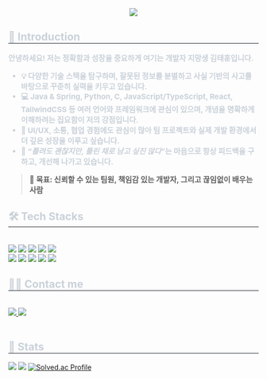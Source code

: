 <div align= "center">
    <img src="https://capsule-render.vercel.app/api?type=rounded&color=auto&height=120&text=Welcome!&animation=&fontColor=ffffff&fontSize=40" />
    </div>
    <div style="text-align: left;"> 
    <h2 style="border-bottom: 1px solid #21262d; color: #c9d1d9;"> 🔰 Introduction </h2>  
    <div style="font-weight: 700; font-size: 15px; text-align: left; color: #c9d1d9;">
      <p>안녕하세요! 저는 <strong>정확함과 성장</strong>을 중요하게 여기는 개발자 지망생 <strong>김태훈</strong>입니다.</p>
      <ul>
        <li>💡 다양한 기술 스택을 탐구하며, 잘못된 정보를 분별하고 <strong>사실 기반의 사고</strong>를 바탕으로 꾸준히 실력을 키우고 있습니다.</li>
        <li>💻 <strong>Java & Spring, Python, C, JavaScript/TypeScript, React, TailwindCSS</strong> 등 여러 언어와 프레임워크에 관심이 있으며, <strong>개념을 명확하게 이해하려는 집요함</strong>이 저의 강점입니다.</li>
        <li>🌱 <strong>UI/UX, 소통, 협업 경험</strong>에도 관심이 많아 팀 프로젝트와 실제 개발 환경에서 더 깊은 성장을 이루고 싶습니다.</li>
        <li>🎯 “<em>틀려도 괜찮지만, 틀린 채로 남고 싶진 않다</em>”는 마음으로 항상 피드백을 구하고, 개선해 나가고 있습니다.</li>
      </ul>
      <blockquote>
        📌 <strong>목표:</strong> 신뢰할 수 있는 팀원, 책임감 있는 개발자, 그리고 끊임없이 배우는 사람
      </blockquote></div> 
    </div>
    <div style="text-align: left;">
    <h2 style="border-bottom: 1px solid #21262d; color: #c9d1d9;"> 🛠️ Tech Stacks </h2> <br> 
    <div style="margin: ; text-align: left;" "text-align: left;"> <img src="https://img.shields.io/badge/C-A8B9CC?style=flat&logo=C&logoColor=white">
          <img src="https://img.shields.io/badge/Figma-F24E1E?style=flat&logo=Figma&logoColor=white">
          <img src="https://img.shields.io/badge/CSS3-1572B6?style=flat&logo=CSS3&logoColor=white">
          <img src="https://img.shields.io/badge/HTML5-E34F26?style=flat&logo=HTML5&logoColor=white">
          <img src="https://img.shields.io/badge/Java-007396?style=flat&logo=Java&logoColor=white">
          <br/><img src="https://img.shields.io/badge/Javascript-F7DF1E?style=flat&logo=Javascript&logoColor=white">
          <img src="https://img.shields.io/badge/Notion-000000?style=flat&logo=Notion&logoColor=white">
          <img src="https://img.shields.io/badge/Python-3776AB?style=flat&logo=Python&logoColor=white">
          <img src="https://img.shields.io/badge/React-61DAFB?style=flat&logo=React&logoColor=white">
          <img src="https://img.shields.io/badge/MySQL-4479A1?style=flat&logo=MySQL&logoColor=white">
          <br/></div>
    </div>
    <div style="text-align: left;">
    <h2 style="border-bottom: 1px solid #21262d; color: #c9d1d9;"> 🧑‍💻 Contact me </h2> <br> 
    <div style="text-align: left;"> <a href=https://www.instagram.com/_snqox> <img src="https://img.shields.io/badge/Instagram-E4405F?style=flat&logo=Instagram&logoColor=white&link=https://www.instagram.com/_snqox"> </a>
         <a href=https://velog.io/@ketarubot/posts> <img src="https://img.shields.io/badge/Velog-20C997?style=flat&logo=Velog&logoColor=white&link=https://velog.io/@ketarubot/posts"> </a>
          </div>  <br> 
    <div style="text-align: left;">  </div> 
    </div>
    <div style="text-align: left;"> 
    <h2 style="border-bottom: 1px solid #21262d; color: #c9d1d9;"> 🏅 Stats </h2> <div style="text-align: left;"> <img src="https://github-readme-stats.vercel.app/api?username=ketarubot&bg_color=60,4facfe,00f2fe&title_color=ffffff&text_color=ffffff"
         /> <img src="https://github-readme-stats.vercel.app/api/top-langs/?username=ketarubot&layout=compact&bg_color=60,4facfe,00f2fe&title_color=ffffff&text_color=ffffff"
           /> <a href="https://solved.ac/profile/ketarubot">
  <img src="http://mazassumnida.wtf/api/v2/generate_badge?boj=ketarubot" alt="Solved.ac Profile"/>
</a> </div>
    </div>
    


